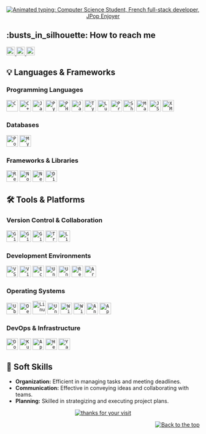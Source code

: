 <div id="top"></div>

<div align="center">
  <a href="https://git.io/typing-svg" target="_blank" rel="noopener noreferrer">
    <img src="https://readme-typing-svg.demolab.com?font=Roboto+Slab&color=7E3ACE&size=30&center=true&vCenter=true&width=450&lines=Welcome+to+my+profile;I'm+Gob;He%2Fhim;Computer+Science+Student;French+Full-stack+Dev;Cat+Hater+%3E%3AO;JPop+Enjoyer;System.out.println(%27help+me%27)" 
         alt="Animated typing: Computer Science Student, French full-stack developer, JPop Enjoyer">
  </a>
</div>

<h2>:busts_in_silhouette: How to reach me</h2>
<a href="https://github.com/Goboun">
    <img alt="Link to my GitHub" src="https://img.shields.io/github/followers/Goboun?style=for-the-badge&color=181717&logo=github&logoColor=181717&label=@Goboun" height="22px">
</a>
<a href="https://linkedin.com/in/henri-emmanuel-bandois-cerveau-6a3106326/">
    <img alt="Link to my LinkedIn" src="https://img.shields.io/static/v1?label&message=/in/henri-emmanuel-bandois-cerveau&color=0A66C2&style=for-the-badge&logo=linkedin" height="22px" />
</a>
<a href="mailto:Hebc95290@gmail.com">
    <img alt="Send me an email" src="https://img.shields.io/static/v1?label&message=Hebc95290@gmail.com&color=whitesmoke&style=for-the-badge&logo=gmail" height="22px" />
</a>

<h2>💡 Languages & Frameworks</h2>

<h3>Programming Languages</h3>
<code><img title="C" alt="C" width="30px" src="https://cdn.jsdelivr.net/gh/devicons/devicon/icons/c/c-original.svg" /></code>
<code><img title="C++" alt="C++" width="30px" src="https://cdn.jsdelivr.net/gh/devicons/devicon/icons/cplusplus/cplusplus-original.svg" /></code>
<code><img title="Java" alt="Java" width="30px" src="https://cdn.jsdelivr.net/gh/devicons/devicon/icons/java/java-original.svg" /></code>
<code><img title="Python" alt="Python" width="30px" src="https://cdn.jsdelivr.net/gh/devicons/devicon/icons/python/python-original.svg" /></code>
<code><img title="PHP" alt="PHP" width="30px" src="https://cdn.jsdelivr.net/gh/devicons/devicon/icons/php/php-original.svg" /></code>
<code><img title="JavaScript" alt="JavaScript" width="30px" src="https://cdn.jsdelivr.net/gh/devicons/devicon/icons/javascript/javascript-original.svg" /></code>
<code><img title="TypeScript" alt="TypeScript" width="30px" src="https://cdn.jsdelivr.net/gh/devicons/devicon/icons/typescript/typescript-original.svg" /></code>
<code><img title="Lua" alt="Lua" width="30px" src="https://cdn.jsdelivr.net/gh/devicons/devicon/icons/lua/lua-original.svg" /></code>
<code><img title="Prolog" alt="Prolog" width="30px" src="https://cdn.jsdelivr.net/gh/devicons/devicon/icons/prolog/prolog-original.svg" /></code>
<code><img title="Shell" alt="Shell" width="30px" src="https://cdn.jsdelivr.net/gh/devicons/devicon/icons/bash/bash-original.svg" /></code>
<code><img title="Markdown" alt="Markdown" width="30px" src="https://cdn.jsdelivr.net/gh/devicons/devicon/icons/markdown/markdown-original.svg" /></code>
<code><img title="JSON" alt="JSON" width="30px" src="https://cdn.jsdelivr.net/gh/devicons/devicon/icons/json/json-original.svg" /></code>
<code><img title="XML" alt="XML" width="30px" src="https://cdn.jsdelivr.net/gh/devicons/devicon/icons/xml/xml-original.svg" /></code>

<h3>Databases</h3>
<code><img title="PostgreSQL" alt="PostgreSQL" width="30px" src="https://cdn.jsdelivr.net/gh/devicons/devicon/icons/postgresql/postgresql-original.svg" /></code>
<code><img title="MySQL" alt="MySQL" width="30px" src="https://cdn.jsdelivr.net/gh/devicons/devicon/icons/mysql/mysql-original.svg" /></code>

<h3>Frameworks & Libraries</h3>
<code><img title="ReactJS" alt="ReactJS" width="30px" src="https://cdn.jsdelivr.net/gh/devicons/devicon/icons/react/react-original.svg" /></code>
<code><img title="NodeJS" alt="NodeJS" width="30px" src="https://cdn.jsdelivr.net/gh/devicons/devicon/icons/nodejs/nodejs-original.svg" /></code>
<code><img title="Next.js" alt="Next.js" width="30px" src="https://cdn.jsdelivr.net/gh/devicons/devicon/icons/nextjs/nextjs-original.svg" /></code>
<code><img title="Discord.js" alt="Discord.js" width="30px" src="https://cdn.jsdelivr.net/gh/devicons/devicon/icons/discordjs/discordjs-original.svg" /></code>

<h2>🛠️ Tools & Platforms</h2>

<h3>Version Control & Collaboration</h3>
<code><img title="Git" alt="Git" width="30px" src="https://cdn.jsdelivr.net/gh/devicons/devicon/icons/git/git-original.svg" /></code>
<code><img title="GitHub" alt="GitHub" width="30px" src="https://cdn.jsdelivr.net/gh/devicons/devicon/icons/github/github-original.svg" /></code>
<code><img title="GitLab" alt="GitLab" width="30px" src="https://cdn.jsdelivr.net/gh/devicons/devicon/icons/gitlab/gitlab-original.svg" /></code>
<code><img title="Trello" alt="Trello" width="30px" src="https://cdn.jsdelivr.net/gh/devicons/devicon/icons/trello/trello-plain.svg" /></code>
<code><img title="LinkedIn" alt="LinkedIn" width="30px" src="https://cdn.jsdelivr.net/gh/devicons/devicon/icons/linkedin/linkedin-original.svg" /></code>

<h3>Development Environments</h3>
<code><img title="VS Code" alt="VS Code" width="30px" src="https://cdn.jsdelivr.net/gh/devicons/devicon/icons/vscode/vscode-original.svg" /></code>
<code><img title="Visual Studio" alt="Visual Studio" width="30px" src="https://cdn.jsdelivr.net/gh/devicons/devicon/icons/visualstudio/visualstudio-plain.svg" /></code>
<code><img title="Eclipse" alt="Eclipse" width="30px" src="https://cdn.jsdelivr.net/gh/devicons/devicon/icons/eclipse/eclipse-original.svg" /></code>
<code><img title="Unity" alt="Unity" width="30px" src="https://cdn.jsdelivr.net/gh/devicons/devicon/icons/unity/unity-original.svg" /></code>
<code><img title="Unreal Engine" alt="Unreal Engine" width="30px" src="https://cdn.jsdelivr.net/gh/devicons/devicon/icons/unrealengine/unrealengine-original.svg" /></code>
<code><img title="Replit" alt="Replit" width="30px" src="https://cdn.jsdelivr.net/gh/devicons/devicon/icons/replit/replit-original.svg" /></code>
<code><img title="Arduino" alt="Arduino" width="30px" src="https://cdn.jsdelivr.net/gh/devicons/devicon/icons/arduino/arduino-original.svg" /></code>

<h3>Operating Systems</h3>
<code><img title="Ubuntu" alt="Ubuntu" width="30px" src="https://cdn.jsdelivr.net/gh/devicons/devicon/icons/ubuntu/ubuntu-plain.svg" /></code>
<code><img title="Debian" alt="Debian" width="30px" src="https://cdn.jsdelivr.net/gh/devicons/devicon/icons/debian/debian-original.svg" /></code>
<code><img title="Linux" alt="Linux" width="35px" src="https://cdn.jsdelivr.net/gh/devicons/devicon/icons/linux/linux-original.svg" /></code>
<code><img title="Unix" alt="Unix" width="30px" src="https://cdn.jsdelivr.net/gh/devicons/devicon/icons/unix/unix-original.svg" /></code>
<code><img title="Windows" alt="Windows" width="30px" src="https://cdn.jsdelivr.net/gh/devicons/devicon/icons/windows8/windows8-original.svg" /></code>
<code><img title="Windows 11" alt="Windows 11" width="30px" src="https://cdn.jsdelivr.net/gh/devicons/devicon/icons/windows11/windows11-original.svg" /></code>
<code><img title="Android" alt="Android" width="30px" src="https://cdn.jsdelivr.net/gh/devicons/devicon/icons/android/android-original.svg" /></code>
<code><img title="Apple" alt="Apple" width="30px" src="https://cdn.jsdelivr.net/gh/devicons/devicon/icons/apple/apple-original.svg" /></code>

<h3>DevOps & Infrastructure</h3>
<code><img title="Docker" alt="Docker" width="30px" src="https://cdn.jsdelivr.net/gh/devicons/devicon/icons/docker/docker-original.svg" /></code>
<code><img title="Kubernetes" alt="Kubernetes" width="30px" src="https://cdn.jsdelivr.net/gh/devicons/devicon/icons/kubernetes/kubernetes-plain.svg" /></code>
<code><img title="Apache" alt="Apache" width="30px" src="https://cdn.jsdelivr.net/gh/devicons/devicon/icons/apache/apache-original.svg" /></code>
<code><img title="Heroku" alt="Heroku" width="30px" src="https://cdn.jsdelivr.net/gh/devicons/devicon/icons/heroku/heroku-original-wordmark.svg" /></code>
<code><img title="Yarn" alt="Yarn" width="30px" src="https://cdn.jsdelivr.net/gh/devicons/devicon/icons/yarn/yarn-original.svg" /></code>

<h2>🧠 Soft Skills</h2>
<ul>
  <li><strong>Organization:</strong> Efficient in managing tasks and meeting deadlines.</li>
  <li><strong>Communication:</strong> Effective in conveying ideas and collaborating with teams.</li>
  <li><strong>Planning:</strong> Skilled in strategizing and executing project plans.</li>
</ul>

<div align="center">
    <a href="https://git.io/typing-svg">
        <img alt="thanks for your visit" src="https://readme-typing-svg.demolab.com?font=Roboto+Slab&size=24&pause=1000&color=7E3ACECE&center=true&vCenter=true&width=435&lines=That's+all+Folks+!" >
    </a>
</div>

<p align="right"><a href="#top"><img src="https://img.shields.io/static/v1?label&message=back+to+top&color=7E3ACE&style=flat&logo" alt="Back to the top" /></a></p>
